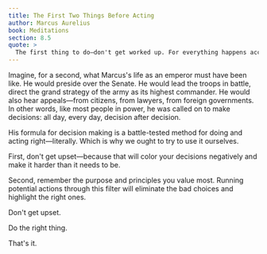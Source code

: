 ```yaml
---
title: The First Two Things Before Acting
author: Marcus Aurelius
book: Meditations
section: 8.5
quote: >
  The first thing to do—don't get worked up. For everything happens according to the nature of all things, and in a short time you'll be nobody and nowhere, even as the great emperors Hadrian and Augustus are now. The next thing to do—consider carefully the task at hand for what it is, while remembering that your purpose is to be a good human being. Get straight to doing what nature requires of you, and speak as you see most just and fitting—with kindness, modesty, and sincerity.
---
```


Imagine, for a second, what Marcus's life as an emperor must have been like. He would preside over the Senate. He would lead the troops in battle, direct the grand strategy of the army as its highest commander. He would also hear appeals—from citizens, from lawyers, from foreign governments. In other words, like most people in power, he was called on to make decisions: all day, every day, decision after decision.

His formula for decision making is a battle-tested method for doing and acting right—literally. Which is why we ought to try to use it ourselves.

First, don't get upset—because that will color your decisions negatively and make it harder than it needs to be.

Second, remember the purpose and principles you value most. Running potential actions through this filter will eliminate the bad choices and highlight the right ones.

Don't get upset.

Do the right thing.

That's it.
